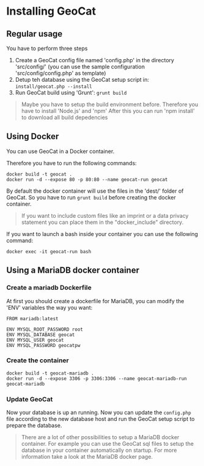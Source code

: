 # Installing GeoCat

## Regular usage

You have to perform three steps

1. Create a GeoCat config file named 'config.php' in the directory 'src/config/' (you can use the sample configuration 'src/config/config.php' as template)
1. Detup teh database using the GeoCat setup script in: `install/geocat.php --install`
1. Run GeoCat build using 'Grunt': `grunt build`

> Maybe you have to setup the build environment before. Therefore you have to install 'Node.js' and 'npm'
> After this you can run 'npm install' to download all build depedencies

## Using Docker

You can use GeoCat in a Docker container.

Therefore you have to run the following commands:

```
docker build -t geocat .
docker run -d --expose 80 -p 80:80 --name geocat-run geocat
```

By default the docker container will use the files in the 'dest/' folder of GeoCat.
So you have to run `grunt build` before creating the docker container.

> If you want to include custom files like an imprint or a data privacy statement you can place them in the "docker_include" directory.

If you want to launch a bash inside your container you can use the following command:

`docker exec -it geocat-run bash`

## Using a MariaDB docker container
### Create a mariadb Dockerfile

At first you should create a dockerfile for MariaDB, you can modify the 'ENV' variables the way you want:

```
FROM mariadb:latest

ENV MYSQL_ROOT_PASSWORD root
ENV MYSQL_DATABASE geocat
ENV MYSQL_USER geocat
ENV MYSQL_PASSWORD geocatpw
```

### Create the container

```
docker build -t geocat-mariadb .
docker run -d --expose 3306 -p 3306:3306 --name geocat-mariadb-run geocat-mariadb
```

### Update GeoCat

Now your database is up an running. Now you can update the `config.php` file according to the new database host and run the GeoCat setup script to prepare the database.

> There are a lot of other possibilities to setup a MariaDB docker container.
> For example you can use the GeoCat sql files to setup the database in your container automatically on startup.
> For more information take a look at the MariaDB docker page.
